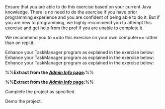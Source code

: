 <div id="week3">
 Ensure that you are able to do this exercise based on your current Java knowledge. There is no need to do the exercise if you have prior programming experience and you are confident of being able to do it. But if you are new to programming, we highly recommend you to attempt this exercise and get help from the prof if you are unable to complete it.

We recommend you to ==do this exercise on your own computer== rather than on repl.it.

<include src="../../book/cppToJava/project/taskManager/q-taskManagerLevel1.md" />

</div>

<div id="week4">
Enhance your TaskManager program as explained in the exercise below:

<include src="../../book/cppToJava/project/taskManager/q-taskManagerLevel2.md" />

</div>

<div id="week5">
Enhance your TaskManager program as explained in the exercise below:

<include src="../../book/cppToJava/project/taskManager/q-taskManagerLevel3.md" />
<include src="../../book/cppToJava/project/taskManager/q-taskManagerLevel4.md" />

</div>

<div id="week6">
Enhance your TaskManager program as explained in the exercise below:

<include src="../../book/cppToJava/project/taskManager/q-taskManagerLevel5.md" />

</div>

<div id="week7">

%%**Extract from the [_Admin Info_ page](../../admin/index-tic2002.html#project-week7):**%%

<include src="../../admin/index-tic2002.md#project-week7" />

</div>

<div id="week8">

%%**Extract from the [_Admin Info_ page](../../admin/index-tic2002.html#project-week8):**%%

<include src="../../admin/index-tic2002.md#project-week8" />

</div>

<div id="week12">

Complete the project as specified.

</div>

<div id="demo">

Demo the project.

</div>

